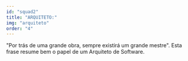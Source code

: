 ```yaml
---
id: "squad2"
title: "ARQUITETO:"
img: "arquiteto"
order: "4"
---
```

"Por trás de uma grande obra, sempre existirá um grande mestre". Esta frase resume bem o papel de um Arquiteto de Software.